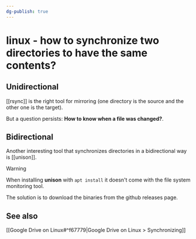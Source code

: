 ```yaml
---
dg-publish: true
---
```

# linux - how to synchronize two directories to have the same contents?

## Unidirectional
[[rsync]] is the right tool for mirroring (one directory is the source and the other one is the target).

But a question persists: **How to know when a file was changed?**.


## Bidirectional
Another interesting tool that synchronizes directories in a bidirectional way is [[unison]].

> [!warning]
> When installing **unison** with `apt install` it doesn't come with the file system monitoring tool.
>
> The solution is to download the binaries from the github releases page.

## See also

[[Google Drive on Linux#^f67779|Google Drive on Linux > Synchronizing]]
